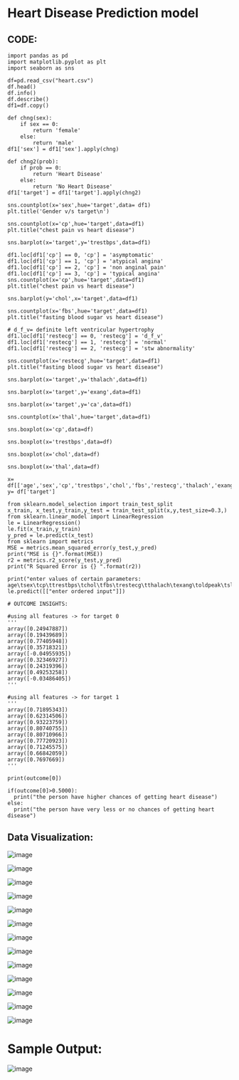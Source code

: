 # Heart Disease Prediction model

## CODE:
```
import pandas as pd
import matplotlib.pyplot as plt
import seaborn as sns

df=pd.read_csv("heart.csv")
df.head()
df.info()
df.describe()
df1=df.copy()

def chng(sex):
    if sex == 0:
        return 'female'
    else:
        return 'male'
df1['sex'] = df1['sex'].apply(chng)

def chng2(prob):
    if prob == 0:
        return 'Heart Disease'
    else:
        return 'No Heart Disease'
df1['target'] = df1['target'].apply(chng2)

sns.countplot(x='sex',hue='target',data= df1)
plt.title('Gender v/s target\n')

sns.countplot(x='cp',hue='target',data=df1)
plt.title("chest pain vs heart disease")

sns.barplot(x='target',y='trestbps',data=df1)

df1.loc[df1['cp'] == 0, 'cp'] = 'asymptomatic'
df1.loc[df1['cp'] == 1, 'cp'] = 'atypical angina'
df1.loc[df1['cp'] == 2, 'cp'] = 'non anginal pain'
df1.loc[df1['cp'] == 3, 'cp'] = 'typical angina'
sns.countplot(x='cp',hue='target',data=df1)
plt.title("chest pain vs heart disease")

sns.barplot(y='chol',x='target',data=df1)

sns.countplot(x='fbs',hue='target',data=df1)
plt.title("fasting blood sugar vs heart disease")

# d_f_v= definite left ventricular hypertrophy
df1.loc[df1['restecg'] == 0, 'restecg'] = 'd_f_v'
df1.loc[df1['restecg'] == 1, 'restecg'] = 'normal'
df1.loc[df1['restecg'] == 2, 'restecg'] = 'stw abnormality'

sns.countplot(x='restecg',hue='target',data=df1)
plt.title("fasting blood sugar vs heart disease")

sns.barplot(x='target',y='thalach',data=df1)

sns.barplot(x='target',y='exang',data=df1)

sns.barplot(x='target',y='ca',data=df1)

sns.countplot(x='thal',hue='target',data=df1)

sns.boxplot(x='cp',data=df)

sns.boxplot(x='trestbps',data=df)

sns.boxplot(x='chol',data=df)

sns.boxplot(x='thal',data=df)

x= df[['age','sex','cp','trestbps','chol','fbs','restecg','thalach','exang','oldpeak','slope','ca','thal']]
y= df['target']

from sklearn.model_selection import train_test_split
x_train, x_test,y_train,y_test = train_test_split(x,y,test_size=0.3,)
from sklearn.linear_model import LinearRegression
le = LinearRegression()
le.fit(x_train,y_train)
y_pred = le.predict(x_test)
from sklearn import metrics
MSE = metrics.mean_squared_error(y_test,y_pred)
print("MSE is {}".format(MSE))
r2 = metrics.r2_score(y_test,y_pred)
print("R Squared Error is {} ".format(r2))

print("enter values of certain parameters: age\tsex\tcp\ttrestbps\tchol\tfbs\trestecg\tthalach\texang\toldpeak\tslope\tca\tthal")
le.predict([["enter ordered input"]])

# OUTCOME INSIGHTS:

#using all features -> for target 0
'''
array([0.24947887])
array([0.19439689])
array([0.77405948])
array([0.35718321])
array([-0.04955935])
array([0.32346927])
array([0.24319396])
array([0.49253258])
array([-0.03486405])
'''

#using all features -> for target 1
'''
array([0.71895343])
array([0.62314506])
array([0.93223759])
array([0.80740755])
array([0.80710966])
array([0.77720923])
array([0.71245575])
array([0.66842059])
array([0.7697669])
'''

print(outcome[0])

if(outcome[0]>0.5000):
  print("the person have higher chances of getting heart disease")
else:
  print("the person have very less or no chances of getting heart disease")
```

## Data Visualization:
![image](https://user-images.githubusercontent.com/94154683/202077612-ac56c8b1-aeb7-49ec-bba2-faf45500859f.png)

![image](https://user-images.githubusercontent.com/94154683/202077654-e5e82e5e-43cd-4e68-b437-3e68acfc55c5.png)

![image](https://user-images.githubusercontent.com/94154683/202077680-13fbed25-3e33-4812-be35-918589b34ed6.png)

![image](https://user-images.githubusercontent.com/94154683/202077026-9239cdb4-9dda-438e-9889-044f7bfc953f.png)

![image](https://user-images.githubusercontent.com/94154683/202077156-cb0e960b-20da-43af-b30a-8c91cdb95511.png)

![image](https://user-images.githubusercontent.com/94154683/202077218-c0db0b52-7f6a-43fa-ac4c-4d905d3cc2b5.png)

![image](https://user-images.githubusercontent.com/94154683/202077248-10e69bda-b172-41ef-969c-db8202a90d33.png)

![image](https://user-images.githubusercontent.com/94154683/202077274-6a7818ca-0096-410e-995e-1759f8559e03.png)

![image](https://user-images.githubusercontent.com/94154683/202077312-a19afe97-fe86-47d6-b4ae-e688a2c0c906.png)

![image](https://user-images.githubusercontent.com/94154683/202077341-4478d387-f624-4e2e-93ab-0c124b200a85.png)

![image](https://user-images.githubusercontent.com/94154683/202077410-c24b9a5e-205a-483e-9853-d2047349e3a1.png)

![image](https://user-images.githubusercontent.com/94154683/202077456-aa7923aa-865e-455e-b9c2-4e54051b97b4.png)

![image](https://user-images.githubusercontent.com/94154683/202077497-e7839db0-cfe2-43d3-b264-92262bc125db.png)

# Sample Output:
![image](https://user-images.githubusercontent.com/94154683/202077848-12b20c27-2476-4dda-a3e0-eb6db7884d7a.png)
